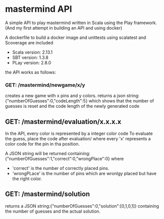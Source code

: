 # mastermind API

A simple API to play mastermind written in Scala using the Play framework.
(And my first attempt in building an API and using docker)


A dockerfile to build a docker image and unittests using scalatest and Scoverage are included

* Scala version: 2.13.1
* SBT version: 1.3.8
* PLay version: 2.8.0


the API works as follows:

### GET: /mastermind/newgame/x/y    

creates a new game with x pins and y colors. returns a json string: {"numberOfGuesses":0,"codeLength":5}
which shows that the number of guesses is reset and the code length of the newly generated code

## GET: /mastermind/evaluation/x.x.x.x

In the API, every color is represented by a integer color code
To evaluate the guess, place the code after evaluation/ where every 'x' represents a color code for the pin in tha position.

A JSON string will be returned containing: {"numberOfGuesses":1,"correct":0,"wrongPlace":0} where
* 'correct' is the number of correctly placed pins.
* 'wrongPLace' is the number of pins which are wronlgy placed but have the right color.


## GET: /mastermind/solution

returns a JSON string:{"numberOfGuesses":0,"solution":[0,1,0,1]} containing the number of guesses and the actual solution.
